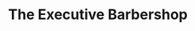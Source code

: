 ---
title: "The Executive Barbershop"
url: /fort-wayne/the-executive-barbershop/
shop: hairdresser
---